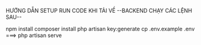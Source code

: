 HƯỚNG DẪN SETUP RUN CODE KHI TẢI VỀ
--BACKEND CHẠY CÁC LỆNH SAU--

npm install
composer install
php artisan key:generate
cp .env.example .env
 ===>  php artisan serve
